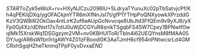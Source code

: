 $START$oZyk5eWoX+rv+HXyNJCzu2096lU+5LdryaTYunuXc02pTbSatvjcPf/Kh4qPEKlijDXq/ygOFACkjmYTR6mXfNnJsI7t/gfP1YTHpPoQNXyowkXPrzddGKzV3QWBiR2OkOax4ntLirK2uf6eAUpGcNvvcqe8UbJtd3FfQEm9v9yXJ6/yXFp0Gj4Xz/dDNxt17x7otlJ0uWjDCGYuR8snikTSgqbFS45W7Cpxy1BPNwtf0wqIMk15XrskWq1DSGgzym2VM+nv0KBHUlToR/Tbln4i62UEQYnsM8fMAA05DY/ug/AR6sWfbn1rIgAWY4Z01zFBoodl0K3AaTJmH6cf954nPNtwcsrLd4GMCRxhSgqHZheTkninqTPpF0yxDvxa$END$